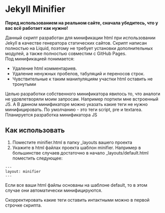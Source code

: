 # Jekyll Minifier

**Перед использованием на реальном сайте, сначала убедитесь, что у вас всё работает как нужно!**

Данный скрипт разработан для минификации html при использовании Jekyll в качестве генератора статических сайтов. Скрипт написан полностью на Liquid, поэтому не требует установки дополнительных модулей, а также полностью совместим с GitHub Pages.  
Под минификацией понимается:
* Удаление html комментариев.
* Удаление ненужных пробелов, табуляций и переносов строк.
* Чувствительные к таким манипуляциям участки html оставить не тронутыми

Целью разработки собственного минификатора явилось то, что аналоги не удовлетворяли моим запросам. Например портили мне встроенный JS. А В данном минификаторе можно указать какие теги не нужно минифицировать. По умолчанию - это теги script, pre и textarea.
Планируется разработка минификатора JS

## Как использовать
1. Поместите minifier.html в папку _layouts вашего проекта
2. Укажите в html файлах проекта шаблон minifier. Например в большинстве случаев достаточно в начало _layouts/default.html поместить следующее:
```
---
layout: minifier
---
```
Если все ваши html файлы основаны на шаблоне default, то в этом случае они автоматически минифицируются.

Скорректировать какие теги оставить интактными можно в первой строчке скрипта.